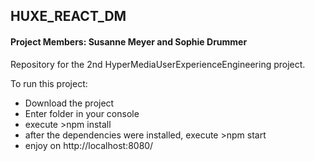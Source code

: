 ## HUXE_REACT_DM
#### Project Members: Susanne Meyer and Sophie Drummer

Repository for the 2nd HyperMediaUserExperienceEngineering project.

To run this project:  

* Download the project
* Enter folder in your console
* execute >npm install
* after the dependencies were installed, execute >npm start
* enjoy on http://localhost:8080/